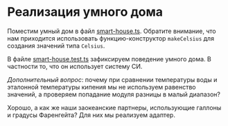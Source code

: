 # Реализация умного дома

Поместим умный дом в файл [smart-house.ts](https://codesandbox.io/s/step-3-demo-03-14-w3vdy?file=/src/smart-house.ts). Обратите внимание, что нам приходится использовать функцию-конструктор `makeCelsius` для создания значений типа `Celsius`.

В файле [smart-house.test.ts](https://codesandbox.io/s/step-3-demo-03-14-w3vdy?file=/src/smart-house.test.ts) зафиксируем поведение умного дома. В частности то, что он использует систему СИ.

_Дополнительный вопрос_: почему при сравнении температуры воды и эталонной температуры кипения мы не используем равенство значений, а проверяем попадание модуля разницы в малый диапазон?

Хорошо, а как же наши заокеанские партнеры, использующие галлоны и градусы Фаренгейта? Для них мы реализуем адаптер.

